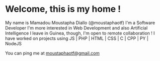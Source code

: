 # Welcome, this is my home !
My name is Mamadou Moustapha Diallo (@moustaphaotf)
I'm a Software Developer
I'm more interested in Web Development and also Artificial Intelligence
I leave in Guinea, though, I'm open to remote collaboration !
I have worked on projects using JS | PHP | HTML | CSS | C | CPP | PY | NodeJS

You can ping me at moustaphaotf@gmail.com